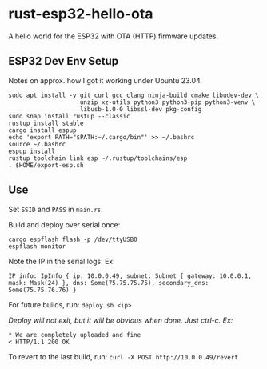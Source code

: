 # rust-esp32-hello-ota
A hello world for the ESP32 with OTA (HTTP) firmware updates.

ESP32 Dev Env Setup
-----
Notes on approx. how I got it working under Ubuntu 23.04.

```
sudo apt install -y git curl gcc clang ninja-build cmake libudev-dev \
                    unzip xz-utils python3 python3-pip python3-venv \
                    libusb-1.0-0 libssl-dev pkg-config
sudo snap install rustup --classic
rustup install stable
cargo install espup
echo 'export PATH="$PATH:~/.cargo/bin"' >> ~/.bashrc
source ~/.bashrc
espup install
rustup toolchain link esp ~/.rustup/toolchains/esp
. $HOME/export-esp.sh
```

Use
---
Set `SSID` and `PASS` in `main.rs`.

Build and deploy over serial once:
```
cargo espflash flash -p /dev/ttyUSB0
espflash monitor
```
Note the IP in the serial logs.  Ex:
```
IP info: IpInfo { ip: 10.0.0.49, subnet: Subnet { gateway: 10.0.0.1, mask: Mask(24) }, dns: Some(75.75.75.75), secondary_dns: Some(75.75.76.76) }
```

For future builds, run: `deploy.sh <ip>`

*Deploy will not exit, but it will be obvious when done.  Just ctrl-c. Ex:*
```
* We are completely uploaded and fine
< HTTP/1.1 200 OK
```

To revert to the last build, run: `curl -X POST http://10.0.0.49/revert`
